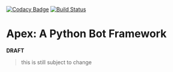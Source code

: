 [![Codacy Badge](https://api.codacy.com/project/badge/Grade/5f5de3ee8cce4f4c8599cde9c2ec4efb)](https://www.codacy.com/app/lu-ci/apex-framework?utm_source=github.com&utm_medium=referral&utm_content=lu-ci/apex-framework&utm_campaign=badger)
[![Build Status](https://travis-ci.org/lu-ci/apex-framework.svg?branch=master)](https://travis-ci.org/lu-ci/apex-framework)

# Apex: A Python Bot Framework

**DRAFT**

> this is still subject to change
